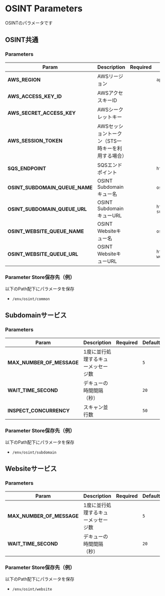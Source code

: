 # OSINT Parameters

OSINTのパラメータです

## OSINT共通

### Parameters

| Param | Description | Required | Default |
| --- | --- | --- | --- |
| **AWS_REGION** | AWSリージョン | | `ap-northeast-1` |
| **AWS_ACCESS_KEY_ID** | AWSアクセスキーID | | |
| **AWS_SECRET_ACCESS_KEY** | AWSシークレットキー | | |
| **AWS_SESSION_TOKEN** | AWSセッショントークン（STS一時キーを利用する場合） | | |
| **SQS_ENDPOINT** | SQSエンドポイント | | `http://queue.middleware.svc.cluster.local:9324` |
| **OSINT_SUBDOMAIN_QUEUE_NAME** | OSINT Subdomainキュー名 | | `osint-subdomain` |
| **OSINT_SUBDOMAIN_QUEUE_URL** | OSINT SubdomainキューURL | | `http://queue.middleware.svc.cluster.local:9324/queue/osint-subdomain` |
| **OSINT_WEBSITE_QUEUE_NAME** | OSINT Websiteキュー名 | | `osint-website` |
| **OSINT_WEBSITE_QUEUE_URL** | OSINT WebsiteキューURL | | `http://queue.middleware.svc.cluster.local:9324/queue/osint-website` |

### Parameter Store保存先（例）

以下のPath配下にパラメータを保存

- `/env/osint/common`

## Subdomainサービス

### Parameters

| Param | Description | Required | Default |
| --- | --- | --- | --- |
| **MAX_NUMBER_OF_MESSAGE** | 1度に並行処理するキューメッセージ数 | | `5` |
| **WAIT_TIME_SECOND** | デキューの時間間隔（秒） | | `20` |
| **INSPECT_CONCURRENCY** | スキャン並行数 | | `50` |

### Parameter Store保存先（例）

以下のPath配下にパラメータを保存

- `/env/osint/subdomain`

## Websiteサービス

### Parameters

| Param | Description | Required | Default |
| --- | --- | --- | --- |
| **MAX_NUMBER_OF_MESSAGE** | 1度に並行処理するキューメッセージ数 | | `5` |
| **WAIT_TIME_SECOND** | デキューの時間間隔（秒） | | `20` |

### Parameter Store保存先（例）

以下のPath配下にパラメータを保存

- `/env/osint/website`
